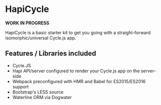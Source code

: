 HapiCycle
===

**WORK IN PROGRESS**

HapiCycle is a basic starter kit to get you going with a straight-forward isomorphic/universal Cycle.js app.

Features / Libraries included
---

 * Cycle.JS
 * Hapi API/server configured to render your Cycle.js app on the server-side
 * Webpack preconfigured with HMR and Babel for ES2015/ES2016 support
 * Bootstrap's LESS source
 * Waterline ORM via Dogwater
